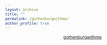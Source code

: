 ```yaml
---
layout: archive
title: ""
permalink: /gothenburgwithme/
author_profile: true
---
```



<div class="embedsocial-hashtag" data-ref="1a7ac90c983bb99c09b9eb74bae5c91aff45be2b" ><a class="feed-powered-by-es" href="https://instagram.com/gothenburgwithme" target="_blank"></a></div>
<script>

(function(d, s, id){var js; if (d.getElementById(id)) {return;} js = d.createElement(s); js.id = id; js.src = "https://embedsocial.com/cdn/ht.js"; d.getElementsByTagName("head")[0].appendChild(js);}(document, "script", "EmbedSocialHashtagScript"));
</script>

<div align="center"><span class class="fab fa-fw fa-instagram"></span><a href="https://instagram.com/gothenburgwithme">gothenburgwithme</a>
</div>